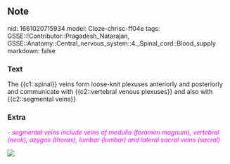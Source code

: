 ## Note
nid: 1661020715934
model: Cloze-chrisc-ff04e
tags: GSSE::!Contributor::Pragadesh_Natarajan, GSSE::Anatomy::Central_nervous_system::4._Spinal_cord::Blood_supply
markdown: false

### Text
The {{c1::spinal}} veins form loose-knit plexuses anteriorly and posteriorly and communicate with {{c2::vertebral venous plexuses}} and also with {{c2::segmental veins}}

### Extra
<i><font color="#FC02FF">- segmental veins include veins of medulla
(foramen magnum), vertebral (neck), azygos (thorax), lumbar
(lumbar) and lateral sacral veins (sacral)</font></i>
<div><img src=
"paste-65671aba88568ee7e0dcffb0c83d7b0c8502fe78.jpg"></div>
